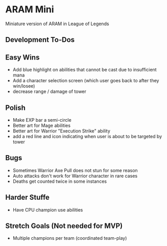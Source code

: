 # ARAM Mini

Miniature version of ARAM in League of Legends

## Development To-Dos

## Easy Wins

- Add blue highlight on abilities that cannot be cast due to insufficient mana
- Add a character selection screen (which user goes back to after they win/losee)
- decrease range / damage of tower

## Polish

- Make EXP bar a semi-circle
- Better art for Mage abilities
- Better art for Warrior "Execution Strike" ability
- add a red line and icon indicating when user is about to be targeted by tower

## Bugs

- Sometimes Warrior Axe Pull does not stun for some reason
- Auto attacks don't work for Warrior character in rare cases
- Deaths get counted twice in some instances

## Harder Stuffe

- Have CPU champion use abilities

## Stretch Goals (Not needed for MVP)

- Multiple champions per team (coordinated team-play)

